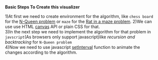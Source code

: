 **Basic Steps To Create this visualizer**

1)At first we need to create environment for the algorithm, like `chess board` for the [N-Queen problem](https://leetcode.com/problems/n-queens/) or `maze` for the [Rat in a maze problem](https://www.geeksforgeeks.org/rat-in-a-maze-backtracking-2/).
2)We can use use HTML [canvas](https://developer.mozilla.org/en-US/docs/Web/API/Canvas_API) API or plain CSS for that.<br/>
3)In the next step we need to implement the algorithm for that problem in `javscript`(As browsers only support javascript)like *recursion and backtracking* for `N-Queen problem`
<br/>4)Now we need to use javascript [setInterval](https://developer.mozilla.org/en-US/docs/Web/API/setInterval) function to animate the changes according to the algorithm.
